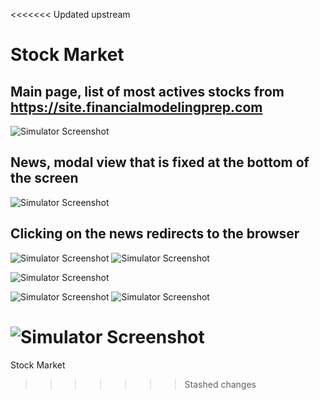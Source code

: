 <<<<<<< Updated upstream
# Stock Market
## Main page, list of most actives stocks from https://site.financialmodelingprep.com
![Simulator Screenshot](https://github.com/user-attachments/assets/5386825b-4461-4d43-804c-914c7da9bfa6)
## News, modal view that is fixed at the bottom of the screen
![Simulator Screenshot](https://github.com/user-attachments/assets/3dce725d-a30c-4851-a1d6-3e4b6f4a8db8) 
## Clicking on the news redirects to the browser
![Simulator Screenshot](https://github.com/user-attachments/assets/12229e01-3d6d-4749-98a5-6a4ae7841d61)
![Simulator Screenshot](https://github.com/user-attachments/assets/ad2f9766-a3bb-4712-a0a4-490038ef8751)

![Simulator Screenshot](https://github.com/user-attachments/assets/678408cb-9df1-4d73-a33d-8a191f3327e7)

![Simulator Screenshot](https://github.com/user-attachments/assets/9d924e02-0135-4e19-948a-e670aa313075)
![Simulator Screenshot](https://github.com/user-attachments/assets/8fbba179-9fc4-4334-aaa3-5a25d3ac0d48)


![Simulator Screenshot](https://github.com/user-attachments/assets/ead14c8c-71bd-48dd-b37a-31a929344c3b)
=======
Stock Market

>>>>>>> Stashed changes
